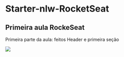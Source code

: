 # Starter-nlw-RocketSeat
 
<h2>Primeira aula RockeSeat</h2>
<p>Primeira parte da aula:
feitos Header e primeira seção
</p>

<img src="https://i.ibb.co/vq67ZyZ/Peek-28-06-2021-20-19.gif">
